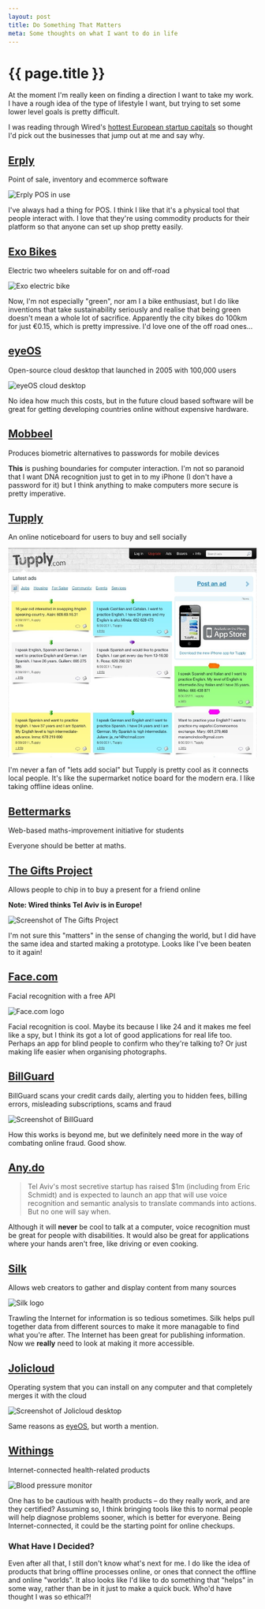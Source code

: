 ```yaml
---
layout: post
title: Do Something That Matters
meta: Some thoughts on what I want to do in life
---
```


# {{ page.title }}

At the moment I'm really keen on finding a direction I want to take my work. I have a rough idea of the type of lifestyle I want, but trying to set some lower level goals is pretty difficult.

I was reading through Wired's [hottest European startup capitals](http://www.wired.co.uk/magazine/archive/2011/09/european-startups) so thought I'd pick out the businesses that jump out at me and say why.

## [Erply](http://erply.com)

Point of sale, inventory and ecommerce software

![Erply POS in use](http://www.erply.com/wp-content/themes/Erply/images/POS_terminal_in_use.png)

I've always had a thing for POS. I think I like that it's a physical tool that people interact with. I love that they're using commodity products for their platform so that anyone can set up shop pretty easily.

## [Exo Bikes](http://www.exo-bikes.eu)

Electric two wheelers suitable for on and off-road

![Exo electric bike](http://www.exo-bikes.eu/upload/Screen%20shot%202011-04-04%20at%2010.45.15.png)

Now, I'm not especially "green", nor am I a bike enthusiast, but I do like inventions that take sustainability seriously and realise that being green doesn't mean a whole lot of sacrifice. Apparently the city bikes do 100km for just €0.15, which is pretty impressive. I'd love one of the off road ones…

## [eyeOS](http://www.eyeos.com)

Open-source cloud desktop that launched in 2005 with 100,000 users

![eyeOS cloud desktop](http://www.eyeos.org/wp-content/uploads/Home_2.png)

No idea how much this costs, but in the future cloud based software will be great for getting developing countries online without expensive hardware.

## [Mobbeel](http://mobbeel.com)

Produces biometric alternatives to passwords for mobile devices

**This** is pushing boundaries for computer interaction. I'm not so paranoid that I want DNA recognition just to get in to my iPhone (I don't have a password for it) but I think anything to make computers more secure is pretty imperative.

## [Tupply](http://tupply.com)

An online noticeboard for users to buy and sell socially

![Screenshot of Tupply](/images/posts/tupply.jpg)

I'm never a fan of "lets add social" but Tupply is pretty cool as it connects local people. It's like the supermarket notice board for the modern era. I like taking offline ideas online.

## [Bettermarks](http://en.bettermarks.com/)

Web-based maths-improvement initiative for students

Everyone should be better at maths.

## [The Gifts Project](http://www.giftsproject.com)

Allows people to chip in to buy a present for a friend online

__Note: Wired thinks Tel Aviv is in Europe!__

![Screenshot of The Gifts Project](http://www.giftsproject.com/images/products/made_easy.png)

I'm not sure this "matters" in the sense of changing the world, but I did have the same idea and started making a prototype. Looks like I've been beaten to it again!

## [Face.com](http://face.com)

Facial recognition with a free API

![Face.com logo](http://face.com/images/logo_copyrights.gif)

Facial recognition is cool. Maybe its because I like 24 and it makes me feel like a spy, but I think its got a lot of good applications for real life too. Perhaps an app for blind people to confirm who they're talking to? Or just making life easier when organising photographs.

## [BillGuard](http://billguard.com)

BillGuard scans your credit cards daily, alerting you to hidden fees, billing errors, misleading subscriptions, scams and fraud

![Screenshot of BillGuard](http://static.billguard.com/images/app-2.png)

How this works is beyond me, but we definitely need more in the way of combating online fraud. Good show.

## [Any.do](http://any.do)

> Tel Aviv's most secretive startup has raised $1m (including from Eric Schmidt) and is expected to launch an app that will use voice recognition and semantic analysis to translate commands into actions. But no one will say when.

Although it will __never__ be cool to talk at a computer, voice recognition must be great for people with disabilities. It would also be great for applications where your hands aren't free, like driving or even cooking.

## [Silk](http://silkapp.com)

Allows web creators to gather and display content from many sources

![Silk logo](http://www.silkapp.com/s/logo.png)

Trawling the Internet for information is so tedious sometimes. Silk helps pull together data from different sources to make it more managable to find what you're after. The Internet has been great for publishing information. Now we **really** need to look at making it more accessible.

## [Jolicloud](http://www.jolicloud.com)

Operating system that you can install on any computer and that completely merges it with the cloud

![Screenshot of Jolicloud desktop](http://www.jolicloud.com/images/beta/desktop.png)

Same reasons as [eyeOS](http://www.eyeos.com), but worth a mention.

## [Withings](http://www.withings.com)

Internet-connected health-related products

![Blood pressure monitor](http://www.withings.com/style/home/images/blood-pressure-monitor-696_448.jpg)

One has to be cautious with health products – do they really work, and are they certified? Assuming so, I think bringing tools like this to normal people will help diagnose problems sooner, which is better for everyone. Being Internet-connected, it could be the starting point for online checkups.

### What Have I Decided?

Even after all that, I still don't know what's next for me. I do like the idea of products that bring offline processes online, or ones that connect the offline and online "worlds". It also looks like I'd like to do something that "helps" in some way, rather than be in it just to make a quick buck. Who'd have thought I was so ethical?!
